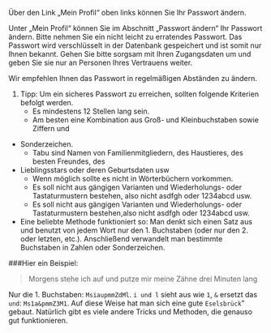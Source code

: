 Über den Link „Mein Profil“ oben links können Sie Ihr Passwort ändern.

Unter „Mein Profil“ können Sie im Abschnitt „Passwort ändern“ Ihr Passwort ändern. Bitte nehmen Sie ein nicht leicht zu erratendes Passwort. Das Passwort wird verschlüsselt in der Datenbank gespeichert und ist somit nur Ihnen bekannt. Gehen Sie bitte sorgsam mit Ihren Zugangsdaten um und geben Sie sie nur an Personen Ihres Vertrauens weiter.

Wir empfehlen Ihnen das Passwort in regelmäßigen Abständen zu ändern.


1. Tipp: Um ein sicheres Passwort zu erreichen, sollten folgende Kriterien befolgt werden.
	* Es mindestens 12 Stellen lang sein.
	* Am besten eine Kombination aus Groß- und Kleinbuchstaben sowie Ziffern und
* Sonderzeichen.
	* Tabu sind Namen von Familienmitgliedern, des Haustieres, des besten Freundes, des
* Lieblingsstars oder deren Geburtsdaten usw
	* Wenn möglich sollte es nicht in Wörterbüchern vorkommen.
	* Es soll nicht aus gängigen Varianten und Wiederholungs- oder Tastaturmustern bestehen, also nicht asdfgh oder 1234abcd usw.
	* Es soll nicht aus gängigen Varianten und Wiederholungs- oder Tastaturmustern bestehen,also nicht asdfgh oder 1234abcd usw.
* Eine beliebte Methode funktioniert so: Man denkt sich einen Satz aus und benutzt von jedem Wort nur den 1. Buchstaben (oder nur den 2. oder letzten, etc.). Anschließend verwandelt man bestimmte Buchstaben in Zahlen oder Sonderzeichen. 

###Hier ein Beispiel:

> Morgens stehe ich auf und putze mir meine Zähne drei Minuten lang

Nur die 1. Buchstaben: `MsiaupmmZdMl`. `i und l` sieht aus wie `1`, `&` ersetzt das `und`: `Ms1a&pmmZ3M1`. Auf diese Weise hat man sich eine gute `Eselsbrück`" gebaut. Natürlich gibt es viele andere Tricks und Methoden, die genauso gut funktionieren.
